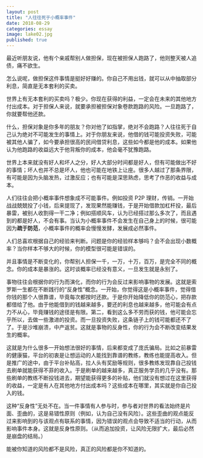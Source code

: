 ```yaml
---
layout: post
title: "人往往死于小概率事件"
date: 2018-08-29
categories: essay
image: lake02.jpg
published: true
---
```


最近听朋友说，他有个亲戚帮别人做担保，现在被担保人跑路了，他则整天被人追债，痛不欲生。

怎么说呢，做担保这件事情是挺好好赚的。你自己不用出钱，就可以从中抽取部分利息，简直是无本套利的买卖。

世界上有无本套利的买卖吗？极少。你现在获得的利益，一定会在未来的其他地方付出成本。对于担保人来说，就要承担被担保对象卷款跑路的风险。一旦跑路了，你就要帮他还款。

什么，担保对象是你多年的朋友？你对他了如指掌，绝对不会跑路？人往往死于自己认为绝对不可能发生的事情上。对于你朋友来说，他借的钱可能投资失败，可能被其他人骗了，如今要承担很高的民间借贷利息，这些如今都是他的成本。如果他认为他跑路的收益远大于他背叛你的成本，他会毫不犹豫跑路。

世界上本来就没有好人和坏人之分，好人大部分时间都是好人，但有可能做出不好的事情；坏人也并不总是坏人，他也可能在地铁上让座。很多人越过了那条界限，有可能是因为头脑发热，过激反应；也有可能是深思熟虑，思考了作恶的收益与成本。

人们往往会把小概率事件想象成不可能事件。例如投资 P2P 理财，传销。一开始战战兢兢投了小钱，后来提现了，发现果然能赚钱，于是开始借款加杠杆投，最后暴雷，被别人收割得一干二净；例如搭顺风车，认为已经搭过那么多次了，而且遇到的都是好人，不会有事。当认为小概率事件不会发生在自己身上的时候，很可能因为**疏于防范**，小概率事件的概率会慢慢发酵，发展成必然事件。

人们总喜欢根据自己的经验来判断。问题是你的经验样本够吗？会不会出现小数概率？当你样本不够大的时候，你的模型很可能是错误的。

并且事情是不断变化的，你帮别人担保一千，一万，十万，百万，是完全不同的概念。你的成本是暴涨的。这时谈概率已经没有意义，一旦发生就是永别了。

事物往往会根据你的行为而演化，而你的行为会反过来影响事物的发展。这就是索罗斯一生都在不断践行的“反身性”概念。一开始，你觉得这是小概率事件，觉得借你钱的那个人很靠谱，毕竟每次都按时还款。于是你开始降低你的防范心，把存款都借给了他。由于他能借到的钱越来越多，要还的利息也越来越多，他可能会有点力不从心，毕竟赚钱的途径是有限。第二，看到这么多不劳而获的钱，他可能会忘乎所以，去做一些激进的投资。而一旦投资失败，这条链子上的钱可能都还不了了。于是沙堆崩溃，中产返贫。这就是事物的反身性，你的行为会不断改变结果发生的概率。

这就是为什么很多一开始想法很好的事情，后来都变成了庞氏骗局。比如之前暴雷的健康猫，平台的初衷是让想运动的人能找到靠谱的教练，教练也能提高收入。但是推广的途中，由于平台补贴高，拉人头有奖励等规则，很多教练发现靠自己投钱去刷单就能获得不菲的收入。于是刷单的越来越多，真正服务学员的几乎没有。那些刷单的教练不断投钱进去，期望能获得更多的补贴，他们就没有想过在这里获得的收益，一定是有人在其他地方付出成本吗？这些成本在哪里，其实就是你自己投入的钱。

这种“反身性”无处不在。当一件事情有人参与时，参与者对世界的看法始终是片面、歪曲的，这是易错性原则（例如，认为自己没有风险）。这些歪曲的观点能反过来影响到的与该观点有联系的事情，因为错误的观点会导致不适当的行动，从而影响事件本身。这就是反身性原则。（从而追加投资，让风险无限扩大，最后必然是崩盘的结局。）

能被你知道的风险都不是风险，真正的风险都是你不知道的。
